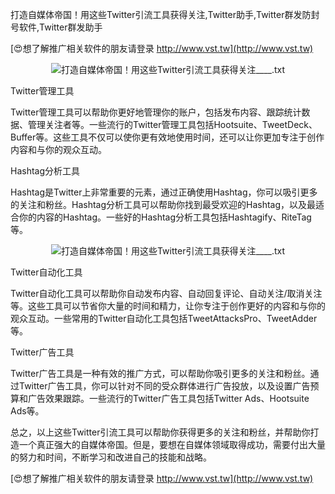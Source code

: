 打造自媒体帝国！用这些Twitter引流工具获得关注,Twitter助手,Twitter群发防封号软件,Twitter群发助手

[😍想了解推广相关软件的朋友请登录 http://www.vst.tw](http://www.vst.tw)

 <center><img src="https://vst.tw/MP4/tuiguang/png/6.png" alt="打造自媒体帝国！用这些Twitter引流工具获得关注____.txt"></center>

Twitter管理工具

Twitter管理工具可以帮助你更好地管理你的账户，包括发布内容、跟踪统计数据、管理关注者等。一些流行的Twitter管理工具包括Hootsuite、TweetDeck、Buffer等。这些工具不仅可以使你更有效地使用时间，还可以让你更加专注于创作内容和与你的观众互动。

Hashtag分析工具

Hashtag是Twitter上非常重要的元素，通过正确使用Hashtag，你可以吸引更多的关注和粉丝。Hashtag分析工具可以帮助你找到最受欢迎的Hashtag，以及最适合你的内容的Hashtag。一些好的Hashtag分析工具包括Hashtagify、RiteTag等。

 <center><img src="https://vst.tw/MP4/tuiguang/png/6.png" alt="打造自媒体帝国！用这些Twitter引流工具获得关注____.txt"></center>

Twitter自动化工具

Twitter自动化工具可以帮助你自动发布内容、自动回复评论、自动关注/取消关注等。这些工具可以节省你大量的时间和精力，让你专注于创作更好的内容和与你的观众互动。一些常用的Twitter自动化工具包括TweetAttacksPro、TweetAdder等。

Twitter广告工具

Twitter广告工具是一种有效的推广方式，可以帮助你吸引更多的关注和粉丝。通过Twitter广告工具，你可以针对不同的受众群体进行广告投放，以及设置广告预算和广告效果跟踪。一些流行的Twitter广告工具包括Twitter Ads、Hootsuite Ads等。

总之，以上这些Twitter引流工具可以帮助你获得更多的关注和粉丝，并帮助你打造一个真正强大的自媒体帝国。但是，要想在自媒体领域取得成功，需要付出大量的努力和时间，不断学习和改进自己的技能和战略。

[😍想了解推广相关软件的朋友请登录 http://www.vst.tw](http://www.vst.tw)



